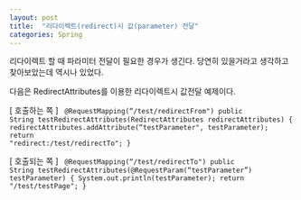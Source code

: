 ```yaml
---
layout: post
title:  "리다이렉트(redirect)시 값(parameter) 전달"
categories: Spring
---
```


리다이렉트 할 때 파라미터 전달이 필요한 경우가 생긴다.
당연히 있을거라고 생각하고 찾아보았는데 역시나 있었다.

다음은 RedirectAttributes를 이용한 리다이렉트시 값전달 예제이다. 

[ 호출하는 쪽 ]
<code>
@RequestMapping(“/test/redirectFrom")
public String testRedirectAttributes(RedirectAttributes redirectAttributes) {
	redirectAttributes.addAttribute(“testParameter", testParameter);
	return "redirect:/test/redirectTo";
}
</code>

[ 호출되는 쪽 ]
<code>
@RequestMapping(“/test/redirectTo")
public String testRedirectAttributes(@RequestParam(“testParameter”) testParameter) {
  System.out.println(testParameter);
  return "/test/testPage";
}
</code>
